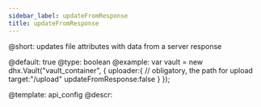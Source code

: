 ```yaml
---
sidebar_label: updateFromResponse
title: updateFromResponse
---          
```


@short:  updates file attributes with data from a server response
	
@default: true
@type: boolean
@example:
var vault = new dhx.Vault("vault_container", { 
    uploader:{
    	// obligatory, the path for upload
    	target:"/upload"
    	updateFromResponse:false
   	}
});

@template:	api_config
@descr:
